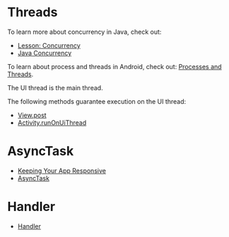 # Threads

To learn more about concurrency in Java, check out:

- [Lesson: Concurrency](http://docs.oracle.com/javase/tutorial/essential/concurrency/)
- [Java Concurrency](http://www.vogella.com/tutorials/JavaConcurrency/article.html)

To learn about process and threads in Android, check out: [Processes and Threads](http://developer.android.com/guide/components/processes-and-threads.html).

The UI thread is the main thread.

The following methods guarantee execution on the UI thread:

- [View.post](http://developer.android.com/reference/android/view/View.html#post(java.lang.Runnable))
- [Activity.runOnUiThread](http://developer.android.com/reference/android/app/Activity.html#runOnUiThread(java.lang.Runnable))

# AsyncTask

- [Keeping Your App Responsive](http://developer.android.com/training/articles/perf-anr.html)
- [AsyncTask](http://developer.android.com/reference/android/os/AsyncTask.html)

# Handler

- [Handler](http://developer.android.com/reference/android/os/Handler.html)